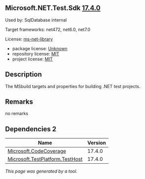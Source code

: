 Microsoft.NET.Test.Sdk [17.4.0](https://www.nuget.org/packages/Microsoft.NET.Test.Sdk/17.4.0)
--------------------

Used by: SqlDatabase internal

Target frameworks: net472, net6.0, net7.0

License: [ms-net-library](../../../../licenses/ms-net-library) 

- package license: [Unknown]() 
- repository license: [MIT](https://github.com/microsoft/vstest) 
- project license: [MIT](https://github.com/microsoft/vstest/) 

Description
-----------
The MSbuild targets and properties for building .NET test projects.

Remarks
-----------
no remarks


Dependencies 2
-----------

|Name|Version|
|----------|:----|
|[Microsoft.CodeCoverage](../../../../packages/nuget.org/microsoft.codecoverage/17.4.0)|17.4.0|
|[Microsoft.TestPlatform.TestHost](../../../../packages/nuget.org/microsoft.testplatform.testhost/17.4.0)|17.4.0|

*This page was generated by a tool.*